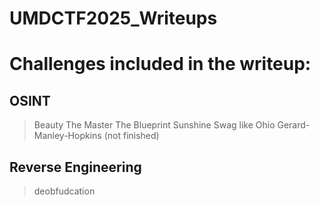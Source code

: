 # UMDCTF2025_Writeups

# Challenges included in the writeup:

## OSINT
>Beauty
>The Master
>The Blueprint
>Sunshine
>Swag like Ohio
>Gerard-Manley-Hopkins (not finished)

## Reverse Engineering
>deobfudcation